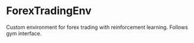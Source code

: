 # ForexTradingEnv
Custom environment for forex trading with reinforcement learning. Follows gym interface.
